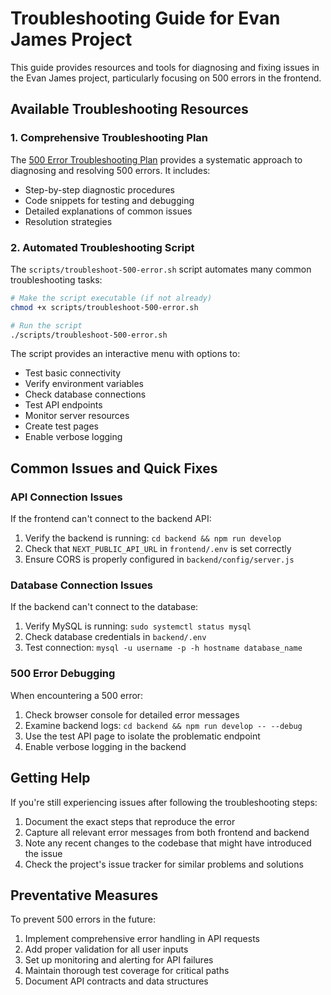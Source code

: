 # Troubleshooting Guide for Evan James Project

This guide provides resources and tools for diagnosing and fixing issues in the Evan James project, particularly focusing on 500 errors in the frontend.

## Available Troubleshooting Resources

### 1. Comprehensive Troubleshooting Plan

The [500 Error Troubleshooting Plan](500_ERROR_TROUBLESHOOTING_PLAN.md) provides a systematic approach to diagnosing and resolving 500 errors. It includes:

- Step-by-step diagnostic procedures
- Code snippets for testing and debugging
- Detailed explanations of common issues
- Resolution strategies

### 2. Automated Troubleshooting Script

The `scripts/troubleshoot-500-error.sh` script automates many common troubleshooting tasks:

```bash
# Make the script executable (if not already)
chmod +x scripts/troubleshoot-500-error.sh

# Run the script
./scripts/troubleshoot-500-error.sh
```

The script provides an interactive menu with options to:

- Test basic connectivity
- Verify environment variables
- Check database connections
- Test API endpoints
- Monitor server resources
- Create test pages
- Enable verbose logging

## Common Issues and Quick Fixes

### API Connection Issues

If the frontend can't connect to the backend API:

1. Verify the backend is running: `cd backend && npm run develop`
2. Check that `NEXT_PUBLIC_API_URL` in `frontend/.env` is set correctly
3. Ensure CORS is properly configured in `backend/config/server.js`

### Database Connection Issues

If the backend can't connect to the database:

1. Verify MySQL is running: `sudo systemctl status mysql`
2. Check database credentials in `backend/.env`
3. Test connection: `mysql -u username -p -h hostname database_name`

### 500 Error Debugging

When encountering a 500 error:

1. Check browser console for detailed error messages
2. Examine backend logs: `cd backend && npm run develop -- --debug`
3. Use the test API page to isolate the problematic endpoint
4. Enable verbose logging in the backend

## Getting Help

If you're still experiencing issues after following the troubleshooting steps:

1. Document the exact steps that reproduce the error
2. Capture all relevant error messages from both frontend and backend
3. Note any recent changes to the codebase that might have introduced the issue
4. Check the project's issue tracker for similar problems and solutions

## Preventative Measures

To prevent 500 errors in the future:

1. Implement comprehensive error handling in API requests
2. Add proper validation for all user inputs
3. Set up monitoring and alerting for API failures
4. Maintain thorough test coverage for critical paths
5. Document API contracts and data structures
